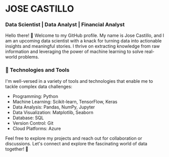 # JOSE CASTILLO

### Data Scientist | Data Analyst | Financial Analyst

Hello there! 👋 Welcome to my GitHub profile. My name is Jose Castillo, and I am an upcoming data scientist with a knack for turning data into actionable insights and meaningful stories. I thrive on extracting knowledge from raw information and leveraging the power of machine learning to solve real-world problems.

### 🔧 Technologies and Tools
I'm well-versed in a variety of tools and technologies that enable me to tackle complex data challenges:

- Programming: Python
- Machine Learning: Scikit-learn, TensorFlow, Keras
- Data Analysis: Pandas, NumPy, Jupyter
- Data Visualization: Matplotlib, Seaborn
- Database: SQL
- Version Control: Git
- Cloud Platforms: Azure

Feel free to explore my projects and reach out for collaboration or discussions. Let's connect and explore the fascinating world of data together! 🚀

<!--
**josecastillofl/josecastillofl** is a ✨ _special_ ✨ repository because its `README.md` (this file) appears on your GitHub profile.

Here are some ideas to get you started:

- 🔭 I’m currently working on ...
- 🌱 I’m currently learning ...
- 👯 I’m looking to collaborate on ...
- 🤔 I’m looking for help with ...
- 💬 Ask me about ...
- 📫 How to reach me: ...
- 😄 Pronouns: ...
- ⚡ Fun fact: ...
-->
